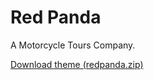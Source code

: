 # Red Panda
A Motorcycle Tours Company.

[Download theme (redpanda.zip)](https://github.com/bhushan3/redpanda/raw/master/redpanda.zip)
